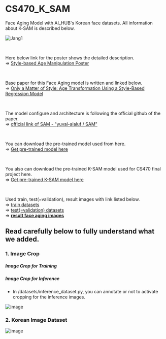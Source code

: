 # CS470_K_SAM

Face Aging Model with AI_HUB's Korean face datasets.
All information about K-SAM is described below.

![Jang1](https://user-images.githubusercontent.com/71695489/205508296-aa60af72-7182-45d8-af4d-a8ef001bb83e.jpg)

<br/>

Here below link for the poster shows the detailed description. <br/>
=> [Style-based Age Manipulation Poster](https://docs.google.com/drawings/d/1nRQFLXTqVGUcLOyQGcd1hXAuTmZ-aQles3_a-YJdyZc/edit)

<br/>

Base paper for this Face Aging model is written and linked below. <br/>
 => [Only a Matter of Style: Age Transformation Using a Style-Based Regression Model](https://arxiv.org/pdf/2102.02754.pdf)
 
<br/>

The model configure and architecture is following the official github of the paper. <br/>
 => [official link of SAM - "yuval-alaluf / SAM"](https://github.com/yuval-alaluf/SAM)
 
<br/>

You can download the pre-trained model used from here. <br/>
 => [Get pre-trained model here](https://github.com/yuval-alaluf/SAM#pretrained-models)
 
<br/>

You also can download the pre-trained K-SAM model used for CS470 final project here. <br/>
 => [Get pre-trained K-SAM model here](https://drive.google.com/file/d/1v_ABip_aG9ZD3IMxYH4qSBQI0PfuKGQw/view?usp=share_link)

<br/>

Used train, test(=validation), result images with link listed below.<br/>
 => [train datasets](https://drive.google.com/file/d/1OtCT7v3OpiC-92A-Bdb2_HEbOKn5nTiP/view?usp=share_link)<br/>
 => [test(=validation) datasets](https://drive.google.com/file/d/1eco4WBUu1VZ1a5_-gHLwIASMIrbw3NlE/view?usp=share_link)<br/>
 => [**result face aging images**](https://drive.google.com/file/d/1G_7Wz8AgOJDBCsiuOwByu4xyAuwdrmK5/view?usp=share_link)<br/>

## Read carefully below to fully understand what we added.

### 1. Image Crop
##### Image Crop for Training

##### Image Crop for Inference

- In /datasets/inference_dataset.py, you can annotate or not to activate cropping for the inference images.

![image](https://user-images.githubusercontent.com/71695489/205508838-4b000496-1271-4330-baf4-3bf7d2918f1f.png)

### 2. Korean Image Dataset

![image](https://user-images.githubusercontent.com/71695489/205508518-011a5f5d-3d63-4fb6-8bde-1dea8a0106cd.png)
